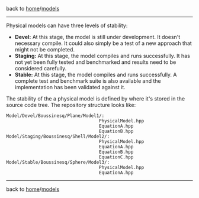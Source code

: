 back to [home](home)/[models](models)

---

Physical models can have three levels of stability:
- **Devel:** At this stage, the model is still under development. It doesn't necessary compile. It could also simply be a test of a new approach that might not be completed.
- **Staging:** At this stage, the model compiles and runs successfully. It has not yet been fully tested and benchmarked and results need to be considered carefully.
- **Stable:** At this stage, the model compiles and runs successfully. A complete test and benchmark suite is also available and the implementation has been validated against it.

The stability of the a physical model is defined by where it's stored in the source code tree. The repository structure looks like:
```
Model/Devel/Boussinesq/Plane/Model1/:
                                   PhysicalModel.hpp
                                   EquationA.hpp
                                   EquationB.hpp
Model/Staging/Boussinesq/Shell/Model2/:
                                   PhysicalModel.hpp
                                   EquationA.hpp
                                   EquationB.hpp
                                   EquationC.hpp
Model/Stable/Boussinesq/Sphere/Model3/:
                                   PhysicalModel.hpp
                                   EquationA.hpp
```

---

back to [home](home)/[models](models)